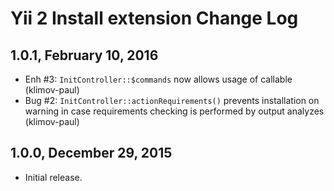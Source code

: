 Yii 2 Install extension Change Log
==================================

1.0.1, February 10, 2016
------------------------

- Enh #3: `InitController::$commands` now allows usage of callable (klimov-paul)
- Bug #2: `InitController::actionRequirements()` prevents installation on warning in case requirements checking is performed by output analyzes (klimov-paul)


1.0.0, December 29, 2015
------------------------

- Initial release.
